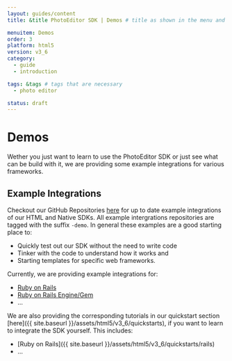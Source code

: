 ```yaml
---
layout: guides/content
title: &title PhotoEditor SDK | Demos # title as shown in the menu and 

menuitem: Demos
order: 3
platform: html5
version: v3_6
category: 
  - guide
  - introduction

tags: &tags # tags that are necessary
  - photo editor 

status: draft
---
```


# Demos

Wether you just want to learn to use the PhotoEditor SDK or just see what can be build with it, we are providing some example integrations for various frameworks.

## Example Integrations

Checkout our GitHub Repositories [here](https://github.com/imgly/) for up to date example integrations of our HTML and Native SDKs. 
All example intergrations repositories are tagged with the suffix `-demo`. In general these examples are a good starting place to:

 * Quickly test out our SDK without the need to write code
 * Tinker with the code to understand how it works and
 * Starting templates for specific web frameworks.


 Currently, we are providing example integrations for:

  * [Ruby on Rails](https://github.com/imgly/pesdk-rails-demo) 
  * [Ruby on Rails Engine/Gem](https://github.com/imgly/pesdk-ruby-gem-demo)
  * ...

We are also providing the corresponding tutorials in our quickstart section [here]({{ site.baseurl }}/assets/html5/v3_6/quickstarts), if you want to learn to integrate the SDK yourself. This includes:

  * [Ruby on Rails]({{ site.baseurl }}/assets/html5/v3_6/quickstarts/rails) 
  * ...
